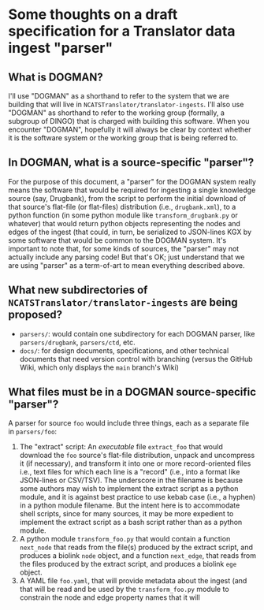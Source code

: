# Some thoughts on a draft specification for a Translator data ingest "parser"

## What is DOGMAN?
I'll use "DOGMAN" as a shorthand to refer to the system that we are building that will live in `NCATSTranslator/translator-ingests`. I'll also use "DOGMAN" as shorthand to refer
to the working group (formally, a subgroup of DINGO) that is charged with building this software.
When you encounter "DOGMAN", hopefully it will always be clear by context whether it is the
software system or the working group that is being referred to.

## In DOGMAN, what is a source-specific "parser"?
For the purpose of this document, a "parser" for the DOGMAN system really means the
software that would be required for ingesting a single knowledge source (say, Drugbank), 
from the script to perform the initial download
of that source's flat-file (or flat-files) distribution (i.e., `drugbank.xml`), to a python function (in some python module like `transform_drugbank.py` or whatever) that
would return python objects representing the nodes and edges of the ingest (that could,
in turn, be serialized to JSON-lines KGX by some software that would be common to the
DOGMAN system. It's important to note that, for some kinds of sources, the "parser" may not actually include any parsing code! But that's OK; just understand that we are using "parser" as a term-of-art to mean everything described above. 

## What new subdirectories of `NCATSTranslator/translator-ingests` are being proposed?

- `parsers/`: would contain one subdirectory for each DOGMAN parser, like `parsers/drugbank`, `parsers/ctd`, etc.
- `docs/`: for design documents, specifications, and other technical documents that need version control with branching (versus the GitHub Wiki, which only displays the `main` branch's Wiki)

## What files must be in a DOGMAN source-specific "parser"?
A parser for source `foo` would include three things, each as a separate file in `parsers/foo`:
1. The "extract" script: An _executable_ file `extract_foo` that would download the `foo` source's flat-file distribution, unpack and uncompress it (if necessary), and transform it into one or more record-oriented files i.e., text files for which each line is a "record" (i.e., into a format like JSON-lines or CSV/TSV). The underscore in the filename is because some authors may wish to implement the extract script as a python module, and it is against best practice to use kebab case (i.e., a hyphen) in a python module filename. But the intent here is to accommodate shell scripts, since for many sources, it may be more expedient to implement the extract script as a bash script rather than as a python module.
2. A python module `transform_foo.py` that would contain a function `next_node` that reads from the file(s) produced by the extract script, and produces a biolink `node` object, and a function `next_edge`, that reads from the files produced by the extract script, and produces a biolink `ege` object.
3. A YAML file `foo.yaml`, that will provide metadata about the ingest (and that will be read and be used by the `transform_foo.py` module to constrain the node and edge property names that it will 


